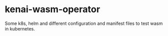 # kenai-wasm-operator
Some k8s, helm and different configuration and manifest files to test wasm in kubernetes.
